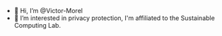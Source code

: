 - 👋 Hi, I’m @Victor-Morel
- 👀 I’m interested in privacy protection, I'm affiliated to the Sustainable Computing Lab.
